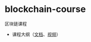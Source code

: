 # blockchain-course
区块链课程

* 课程大纲（[文档](https://shimo.im/docs/WQDxDHxyvVkjP3GW/)、[视频](https://youtu.be/VwHmemUbIeI)）
